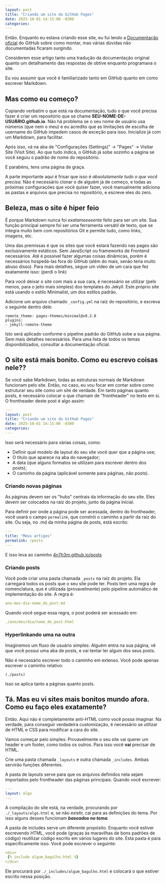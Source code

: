 ```yaml
---
layout: post
title: "Criando um site do GitHub Pages"
date: 2025-10-01 14:15:00 -0300
categories:
---
```


Então. Enquanto eu estava criando esse site, eu fui lendo a [Documentação oficial](https://docs.github.com/en/pages) do GitHub sobre como montar, mas várias dúvidas não documentadas ficaram surgindo.

Considerem esse artigo tanto uma tradução da documentação original quanto um detalhamento das respostas de obtive enquanto programava o site.

Eu vou assumir que você é familiarizado tanto em GitHub quanto em como escrever Markdown.

## Mas como eu começo?

Copiando verbatim o que está na documentação, tudo o que você precisa fazer é criar um repositório que se chame **SEU-NOME-DE-USUÁRIO.github.io**. Não há problema se o seu nome de usuário usa números (que nem o meu) e eu acredito que as limitações de escolha de username do GitHub impedem casos de exceção para isso. Inicialize já com um Markdown, para facilitar.

Após isso, vá na aba de "Configurações (Settings)" -> "Pages" -> Visitar Site (Visit Site). Ao que tudo indica, o GitHub já sobe sozinho a página se você seguiu o padrão de nome do repositório.

E parabéns, tens uma página de graça.

A parte importante aqui é frisar que isso é *absolutamente tudo o que você precisa.* Não é necessário clonar o de alguém já de começo, e todas as próximas configurações que você quiser fazer, você manualmente adiciona as pastas e arquivos que precisa no repositório, e escreve eles do zero.

## Beleza, mas o site é hiper feio

É porque Markdown nunca foi *exatameeeeente* feito para ser um site. Sua função principal sempre foi ser uma ferramenta versátil de texto, que se integra muito bem com repositórios Git e permite tudo, como links, imagens, etc.

Uma das premissas é que os sites que você estará fazendo nas pages são exclusivamente estáticos. Sem JavaScript ou frameworks de Frontend necessários. Até é possível fazer algumas coisas dinâmicas, porém é necessários hospedá-las fora do GitHub (além do mais, senão teria muito abuso disso). Para mais detalhes, segue um vídeo de um cara que fez exatamente isso: (perdi o link)

Para você deixar o site com mais a sua cara, é necessário se utilizar (pelo menos, para o jeito mais simples) dos templates do Jekyll. Este próprio site está usando o estilo Minimalist, um dos estilos padrão.

Adicione um arquivo chamado `_config.yml` na raíz do repositório, e escreva o seguinte dentro dele:

```
remote_theme: pages-themes/minimal@v0.2.0
plugins:
- jekyll-remote-theme
```

Isto será aplicado conforme o pipeline padrão do GitHub sobe a sua página. Sem mais detalhes necessários.
Para uma lista de todos os temas disponibilizados, consultar a documentação oficial.

## O site está mais bonito. Como eu escrevo coisas nele??

Se você sabe Markdown, todas as estruturas normais de Markdown funcionam pelo site. Então, no caso, eu vou focar em contar sobre como estruturar seu site como um site de verdade.
Em tanto páginas quanto posts, é necessário colocar o que chamam de "frontheader" no texto em si. O frontheader deste post é algo assim:
```yaml
---
layout: post
title: "Criando um site do GitHub Pages"
date: 2025-10-01 14:15:00 -0300
categories:
---
```
Isso será necessário para várias coisas, como:
 - Definir qual modelo de layout do seu site você quer que a página use;
 - O título que aparece na aba do navegador;
 - A data (que alguns formatos se utilizam para escrever dentro dos posts);
 - O caminho da página (aplicável somente para páginas, não posts).

### Criando novas páginas

As páginas devem ser os "hubs" centrais da informação do seu site. Eles devem ser colocados na raíz do projeto, junto da página inicial.

Para definir por onde a página pode ser acessada, dentro do frontheader, você usará o campo `permalink`, que constrói o caminho a partir da raíz do site. Ou seja, no .md da minha página de posts, está escrito:

```yaml
---
title: "Meus artigos"
permalink: /posts
---
```

E isso leva ao caminho
[4n7h3m.github.io/posts](./posts)

### Criando posts

Você pode criar uma pasta chamada `_posts` na raíz do projeto. Ela carregará todos os posts que o seu site pode ter.
Posts tem uma regra de nomenclatura, que é utilizada (provavelmente) pelo pipeline automático de implementação do site. A regra é:

```yaml
ano-mes-dia-nome_do_post.md
```
Quando você segue essa regra, o post poderá ser acessado em:

```yaml
./ano/mes/dia/nome_do_post.html
```

### Hyperlinkando uma na outra

Imaginemos um fluxo de usuário simples:
Alguém entra na sua página, vê que você possui uma aba de posts, e vai tentar ler algum dos seus posts.

Não é necessário escrever todo o caminho em extenso. Você pode apenas escrever o caminho relativo:

`(./posts)`

Isso se aplica tanto a páginas quanto posts.


## Tá. Mas eu vi sites mais bonitos mundo afora. Como eu faço eles exatamente?

Então. Aqui não é completamente anti-HTML como você possa imaginar. Na verdade, para conseguir verdadeira customização, é necessário se utilizar de HTML e CSS para modificar a cara do site.

Vamos começar pelo simples: Provavelmente o seu site vai querer um header e um footer, como todos os outros. Para isso você **vai** precisar de HTML.

Crie uma pasta chamada `_layouts` e outra chamada `_includes`. Ambas servirão funções diferentes.

A pasta de layouts serve para que os arquivos definidos nela sejam importados pelo frontheader das páginas principais. Quando você escrever:

```yaml
---
layout: algo
---
```

A compilação do site está, na verdade, procurando por `./_layouts/algo.html` e, se não existir, cai para as definições do tema. Por isso alguns desses funcionam ***baseados no tema***.

A pasta de includes serve um diferente propósito. Enquanto você estiver escrevendo HTML, você pode (graças às maravilhas de bons padrões de código) reutilizar código escrito em vários lugares do site. Esta pasta é para especificamente isso. Você pode escrever o seguinte:


```yaml
<div>
 {% include algum_bagulho.html %}
</div>
```

Ele procurará por `./_includes/algum_bagulho.html` e colocará o que estiver escrito nessa posição.


